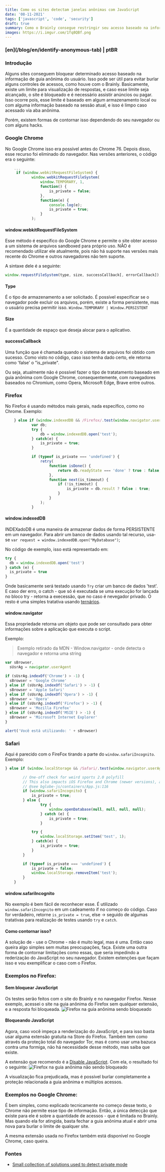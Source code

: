```yaml
---
title: Como os sites detectam janelas anônimas com JavaScript
date: '08-11-2021'
tags: ['javascript', 'code', 'security']
draft: true
summary: Como o Brainly consegue restringir seu acesso baseado na informação de se sua guia é anônima ou não?
images: https://i.imgur.com/1fq8QBf.png
---
```


<h3>[en](/blog/en/identify-anonymous-tab) | ptBR</h3>

### Introdução

Alguns sites conseguem bloquear determinado acesso baseado na informação de guia anônima do usuário. Isso pode ser útil para evitar burlar alguns controles de acessos, como houve com o Brainly. Basicamente, existe um limite para visualização de respostas, e caso esse limite seja alcançado, o site é bloqueado e é necessário assistir anúncios ou pagar. Isso ocorre pois, esse limite é baseado em algum armazenamento local ou com alguma informação baseado na sessão atual, e isso é limpo caso acessado via aba anônima.

Porém, existem formas de contornar isso dependendo do seu navegador ou com alguns hacks.

### Google Chrome

No Google Chrome isso era possível antes do Chrome 76. Depois disso, esse recurso foi eliminado do navegador. Nas versões anteriores, o código era o seguinte:

```javascript
    ...
     if (window.webkitRequestFileSystem) {
	        window.webkitRequestFileSystem(
	            window.TEMPORARY, 1,
	            function() {
	                is_private = false;
	            },
	            function(e) {
	                console.log(e);
	                is_private = true;
	            }
	        );
```

#### window.webkitRequestFileSystem

Esse método é específico do Google Chrome e permite o site obter acesso a um sistema de arquivos sandboxed para próprio uso. NÃO é recomendado utilizar ele atualmente, pois não há suporte nas versões mais recente do Chrome e outros navegadores não tem suporte.

A sintaxe dele é a seguinte:

```javascript
window.requestFileSystem(type, size, successCallback[, errorCallback]);
```

#### Type

É o tipo de armazenamento a ser solicitado. É possível especificar se o navegador pode excluir os arquivos, porém, existe a forma persistente, mas o usuário precisa permitir isso. `Window.TEMPORARY | Window.PERSISTENT`

#### Size

É a quantidade de espaço que deseja alocar para o aplicativo.

#### successCallback

Uma função que é chamada quando o sistema de arquivos foi obtido com sucesso. Como visto no código, caso isso tenha dado certo, ele retorna como 'false' o "is_private".

Ou seja, atualmente não é possível fazer o tipo de tratatamento baseado em guia anônima com Google Chrome, consequentemente, com navegadores baseados no Chromium, como Opera, Microsoft Edge, Brave entre outros.

### Firefox

No Firefox é usando métodos mais gerais, nada específico, como no Chrome. Exemplo:

```javascript
	} else if (window.indexedDB && /Firefox/.test(window.navigator.userAgent)) {
	        var db;
	        try {
	            db = window.indexedDB.open('test');
	        } catch(e) {
	            is_private = true;
	        }

	        if (typeof is_private === 'undefined') {
	            retry(
	                function isDone() {
	                    return db.readyState === 'done' ? true : false;
	                },
	                function next(is_timeout) {
	                    if (!is_timeout) {
	                        is_private = db.result ? false : true;
	                    }
	                }
	            );
	        }
```

#### window.indexedDB

INDEXadoDB é uma maneira de armazenar dados de forma PERSISTENTE em um navegador. Para abrir um banco de dados usando tal recurso, usa-se `var request = window.indexedDB.open("MyDatabase")`;

No código de exemplo, isso está representado em:

```javascript
try {
  db = window.indexedDB.open('test')
} catch (e) {
  is_private = true
}
```

Onde basicamente será testado usando `Try` criar um banco de dados 'test'. E caso der erro, o catch - que só é executada se uma execução for lançada no bloco try - retorna a execessão, que no caso é nevegador privado. O resto é uma simples tratativa usando [ternários](https://developer.mozilla.org/en-US/docs/Web/JavaScript/Reference/Operators/Conditional_Operator).

#### window.navigator

Essa propriedade retorna um objeto que pode ser consultado para obter informações sobre a aplicação que executa o script.

Exemplo:

> Exemplo retirado da MDN - Window.navigator - onde detecta o navegador e retorna uma string

```javascript
var sBrowser,
  sUsrAg = navigator.userAgent

if (sUsrAg.indexOf('Chrome') > -1) {
  sBrowser = 'Google Chrome'
} else if (sUsrAg.indexOf('Safari') > -1) {
  sBrowser = 'Apple Safari'
} else if (sUsrAg.indexOf('Opera') > -1) {
  sBrowser = 'Opera'
} else if (sUsrAg.indexOf('Firefox') > -1) {
  sBrowser = 'Mozilla Firefox'
} else if (sUsrAg.indexOf('MSIE') > -1) {
  sBrowser = 'Microsoft Internet Explorer'
}

alert('Você está utilizando: ' + sBrowser)
```

### Safari

Aqui é parecido com o FireFox tirando a parte do `window.safariIncognito`. Exemplo:

```javascript
} else if (window.localStorage && /Safari/.test(window.navigator.userAgent)) {

	    // One-off check for weird sports 2.0 polyfill
		// This also impacts iOS Firefox and Chrome (newer versions), apparently
	    // @see bglobe-js/containers/App.js:116
	    if (window.safariIncognito) {
	        is_private = true;
	    } else {
				try {
					window.openDatabase(null, null, null, null);
				} catch (e) {
					is_private = true;
				}

	        try {
		        window.localStorage.setItem('test', 1);
		    } catch(e) {
		        is_private = true;
		    }
	    }

	    if (typeof is_private === 'undefined') {
	        is_private = false;
	        window.localStorage.removeItem('test');
	    }
	}
```

#### window.safariIncognito

No exemplo é bem fácil de reconhecer esse. É utilizado `window.safariIncognito` em um cadeamento if no começo do código. Caso for verdadeiro, retorne `is_private = true`, else -> seguido de algumas tratativas para realização de testes usando `try` e `catch`.

#### Como contornar isso?

A solução de - use o Chrome - não é muito legal, mas é uma. Então caso queira algo simples sem muitas preocupações, faça. Existe uma outra forma de contornar limitações como essas, que seria impedindo a rederização do JavaScript no seu navegador. Existem extenções que façam isso e vou exemplificar o caso com o Firefox.

### Exemplos no Firefox:

#### Sem bloquear JavaScript

Os testes serão feitos com o site do Brainly e no navegador Firefox.
Nesse exemplo, acessei o site na guia anônima do Firefox sem qualquer extensão, e a resposta foi bloqueada.
![Firefox na guia anônima sendo bloqueado](https://raw.githubusercontent.com/vit0rr/portfolio/main/public/static/images/anonFirefoxBlock.png)

#### Bloqueando JavaScript

Agora, caso você impeça a renderização do JavaScript, e para isso basta usar alguma extensão gratuita na Store do Firefox. Também tem como através da proteção total do navegador Tor, mas é como usar uma bazuca contra uma formiga, não há necessidade desse método, mas saiba que existe.

A extensão que recomendo é a [Disable JavaScript](https://github.com/dpacassi/disable-javascript#supported-browsers). Com ela, o resultado foi o seguinte:
![Firefox na guia anônima não sendo bloqueado](https://raw.githubusercontent.com/vit0rr/portfolio/main/public/static/images/anonFirefoxAllow.png)

A visualização fica prejudicada, mas é possível burlar completamente a proteção relacionada a guia anônima e múltiplos acessos.

### Exemplos no Google Chrome:

É bem simples, como explicado tecnicamente no começo desse texto, o Chrome não permite esse tipo de informação. Então, a única detecção que existe para ele é sobre a quantidade de acessos - que é limitada no Brainly. Mas quando ela for atingida, basta fechar a guia anônima atual e abrir uma nova para burlar o limite de qualquer site.

A mesma extensão usada no Firefox também está disponível no Google Chrome, caso queira.

### Fontes

- [Small collection of solutions used to detect private mode](https://gist.github.com/kdzwinel/783df9b129ae5c8443dd96c0d4ed9723)
